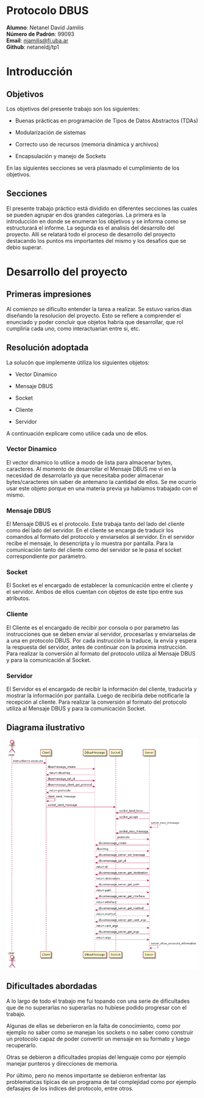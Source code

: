 Protocolo DBUS
============

**Alumno**:  Netanel David Jamilis           
**Número de Padrón**: 99093            
**Email**: njamilis@fi.uba.ar  
**Github**: netaneldj/tp1


Introducción
============

Objetivos
---------

Los objetivos del presente trabajo son los siguientes:

-   Buenas prácticas en programación de Tipos de Datos Abstractos (TDAs)

-   Modularización de sistemas

-   Correcto uso de recursos (memoria dinámica y archivos)

-   Encapsulación y manejo de Sockets

En las siguientes secciones se verá plasmado el cumplimiento de los
objetivos.

Secciones
---------

El presente trabajo práctico está dividido en diferentes secciones las cuales se pueden
agrupar en dos grandes categorías. La primera es la introducción en
donde se enumeran los objetivos y se informa como se estructurará el
informe. La segunda es el analisis del desarrollo del proyecto. Allí se relatará todo el proceso de desarrollo del proyecto destacando los puntos ms importantes del mismo y los desafios que se debio superar.

Desarrollo del proyecto
==========================

Primeras impresiones
------------------------

Al comienzo se dificulto entender la tarea a realizar. Se estuvo varios dias diseñando la resolucion del proyecto. Esto se refiere a comprender el enunciado y poder concluir que objetos habría que desarrollar, que rol cumpliría cada uno, como interactuarian entre si, etc.

Resolución adoptada
------------------------

La solucón que implemente útiliza los siguientes objetos:

-   Vector Dinamico

-   Mensaje DBUS

-   Socket

-   Cliente

-   Servidor

A continuación explicare como utilice cada uno de ellos.

### Vector Dinamico

El vector dinamico lo utilice a modo de lista para almacenar bytes, caracteres. Al momento de desarrollar el Mensaje DBUS me ví en la necesidad de desarrolarlo ya que necesitaba poder almacenar bytes/caracteres sin saber de antemano la cantidad de ellos. Se me ocurrio usar este objeto porque en una materia previa ya habíamos trabajado con el mismo.

### Mensaje DBUS

El Mensaje DBUS es el protocolo. Este trabaja tanto del lado del cliente como del lado del servidor. En el cliente se encarga de traducir los comandos al formato del protocolo y enviarselos al servidor. En el servidor recibe el mensaje, lo desencripta y lo muestra por pantalla. Para la comunicación tanto del cliente como del servidor se le pasa el socket correspondiente por parámetro.

### Socket

El Socket es el encargado de establecer la comunicación entre el cliente y el servidor. Ambos de ellos cuentan con objetos de este tipo entre sus atributos.

### Cliente

El Cliente es el encargado de recibir por consola o por parametro las instrucciones que se deben enviar al servidor, procesarlas y enviarselas de a una en protocolo DBUS. Por cada instrucción la traduce, la envia y espera la respuesta del servidor, antes de continuar con la proxima instrucción. Para realizar la conversión al formato del protocolo utiliza al Mensaje DBUS y para la comunicación al Socket.

### Servidor

El Servidor es el encargado de recibir la información del cliente, traducirla y mostrar la información por pantalla. Luego de recibirla debe notificarle la recepción al cliente. Para realizar la conversión al formato del protocolo utiliza al Mensaje DBUS y para la comunicación Socket.

Diagrama ilustrativo
------------------------

![\[fig:class01\]Proceso de Envio y Recepción de Mensajes](img/diagrama_secuencia_cliente_servidor.png)

Dificultades abordadas
------------------------

A lo largo de todo el trabajo me fui topando con una serie de dificultades que de no superarlas no superarlas no hubiese podido progresar con el trabajo. 

Algunas de ellas se deberieron en la falta de conocimiento, como por ejemplo no saber como se manejan los sockets o no saber como construir un protocolo capaz de poder convertir un mensaje en su formato y luego recuperarlo. 

Otras se debieron a dificultades propias del lenguaje como por ejemplo manejar punteros y direcciones de memoria.

Por último, pero no menos importante se debieron enfrentar las problematicas tipicas de un programa de tal complejidad como por ejemplo defasajes de los indices del protocolo, entre otros.
